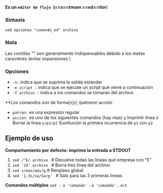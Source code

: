 **Es un `editor de flujo `(==s==tream  ==ed==itor**)

### Sintaxis
`sed opciónes "comando_ed" archivo `

### Nota 
Las comillas "" son generalmente indispensables debido a los metas caracteres (evitar expansiones )

### Opciones 
* `-n:` indica que se suprima la salida estándar 
* `-e script :` indica que se ejecute un script   qué viene a continuación
* `-f archivo :` indica a los comandos se tomarán del archivo 

**Los  comandos son de forma￼￼ \/patreon\/ acción  
- `patron:` es una expresión regular 
- `accion:` es uno de los siguientes comandos (hay mas)
`p`  Imprimir línea 
`d` Borrar la línea 
`s/p1/p2` Sustitución la primera ocurrencia de `p1` con `p2`

## Ejemplo de uso 
**Comportamiento por defecto: imprime la entrada a STDOUT**

1. `sed /^E/ archivo ` # Devuelve todas las líneas qué empresa con "E"
2. `sed '2d' archivo ` # Borra tres línea del archivo 
3. `sed s/mas/más/g` # Renplaso global 
4. `sed '1,3s/sa/Sa/g' ` # Salo para las 3 primeras lineas 

**Comandos múltiples**
`sed - e 'comando' -e 'comamdo'..ect`



